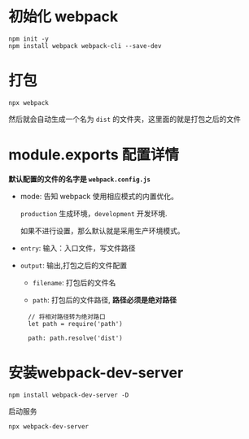 # 初始化 webpack

```JS
npm init -y
npm install webpack webpack-cli --save-dev
```

# 打包

```JS
npx webpack
```

然后就会自动生成一个名为 `dist` 的文件夹，这里面的就是打包之后的文件


# module.exports 配置详情

**默认配置的文件的名字是 `webpack.config.js`**

+ mode: 告知 webpack 使用相应模式的内置优化。
  
  `production` 生成环境，`development` 开发环境.
  
  如果不进行设置，那么默认就是采用生产环境模式。

+ `entry`: 输入：入口文件，写文件路径
  

+ `output`: 输出,打包之后的文件配置

  + `filename`: 打包后的文件名
  
  + `path`: 打包后的文件路径, **路径必须是绝对路径**
 
  ```JS
    // 将相对路径转为绝对路口
    let path = require('path')

    path: path.resolve('dist')
  ```

# 安装webpack-dev-server

```JS
npm install webpack-dev-server -D
```
      
启动服务

```JS
npx webpack-dev-server
```

